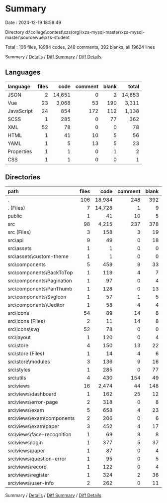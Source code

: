 # Summary

Date : 2024-12-19 18:58:49

Directory d:\\college\\contest\\xzs(org)\\xzs-mysql-master\\xzs-mysql-master\\source\\vue\\xzs-student

Total : 106 files,  18984 codes, 248 comments, 392 blanks, all 19624 lines

Summary / [Details](details.md) / [Diff Summary](diff.md) / [Diff Details](diff-details.md)

## Languages
| language | files | code | comment | blank | total |
| :--- | ---: | ---: | ---: | ---: | ---: |
| JSON | 2 | 14,651 | 0 | 2 | 14,653 |
| Vue | 23 | 3,068 | 53 | 190 | 3,311 |
| JavaScript | 24 | 854 | 172 | 112 | 1,138 |
| SCSS | 1 | 285 | 0 | 77 | 362 |
| XML | 52 | 78 | 0 | 0 | 78 |
| HTML | 1 | 41 | 10 | 5 | 56 |
| YAML | 1 | 5 | 13 | 5 | 23 |
| Properties | 1 | 1 | 0 | 1 | 2 |
| CSS | 1 | 1 | 0 | 0 | 1 |

## Directories
| path | files | code | comment | blank | total |
| :--- | ---: | ---: | ---: | ---: | ---: |
| . | 106 | 18,984 | 248 | 392 | 19,624 |
| . (Files) | 7 | 14,728 | 1 | 9 | 14,738 |
| public | 1 | 41 | 10 | 5 | 56 |
| src | 98 | 4,215 | 237 | 378 | 4,830 |
| src (Files) | 3 | 158 | 3 | 19 | 180 |
| src\\api | 9 | 49 | 0 | 18 | 67 |
| src\\assets | 1 | 1 | 0 | 0 | 1 |
| src\\assets\\custom-theme | 1 | 1 | 0 | 0 | 1 |
| src\\components | 5 | 459 | 9 | 33 | 501 |
| src\\components\\BackToTop | 1 | 119 | 4 | 7 | 130 |
| src\\components\\Pagination | 1 | 97 | 0 | 4 | 101 |
| src\\components\\PanThumb | 1 | 128 | 0 | 13 | 141 |
| src\\components\\SvgIcon | 1 | 57 | 1 | 5 | 63 |
| src\\components\\Ueditor | 1 | 58 | 4 | 4 | 66 |
| src\\icons | 54 | 89 | 14 | 8 | 111 |
| src\\icons (Files) | 2 | 11 | 14 | 8 | 33 |
| src\\icons\\svg | 52 | 78 | 0 | 0 | 78 |
| src\\layout | 1 | 120 | 0 | 4 | 124 |
| src\\store | 4 | 150 | 13 | 22 | 185 |
| src\\store (Files) | 1 | 14 | 4 | 6 | 24 |
| src\\store\\modules | 3 | 136 | 9 | 16 | 161 |
| src\\styles | 1 | 285 | 0 | 77 | 362 |
| src\\utils | 4 | 430 | 154 | 49 | 633 |
| src\\views | 16 | 2,474 | 44 | 148 | 2,666 |
| src\\views\\dashboard | 1 | 162 | 25 | 12 | 199 |
| src\\views\\error-page | 2 | 318 | 0 | 8 | 326 |
| src\\views\\exam | 5 | 658 | 4 | 23 | 685 |
| src\\views\\exam\\components | 2 | 206 | 0 | 6 | 212 |
| src\\views\\exam\\paper | 3 | 452 | 4 | 17 | 473 |
| src\\views\\face-recognition | 1 | 69 | 8 | 8 | 85 |
| src\\views\\login | 1 | 377 | 5 | 37 | 419 |
| src\\views\\paper | 1 | 87 | 0 | 4 | 91 |
| src\\views\\question-error | 1 | 95 | 0 | 5 | 100 |
| src\\views\\record | 1 | 122 | 0 | 4 | 126 |
| src\\views\\register | 1 | 324 | 2 | 36 | 362 |
| src\\views\\user-info | 2 | 262 | 0 | 11 | 273 |

Summary / [Details](details.md) / [Diff Summary](diff.md) / [Diff Details](diff-details.md)